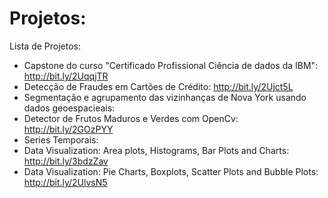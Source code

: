 # Projetos: 

Lista de Projetos:
* Capstone do curso "Certificado Profissional Ciência de dados da IBM": http://bit.ly/2UqqjTR
* Detecção de Fraudes em Cartões de Crédito: http://bit.ly/2Ujct5L
* Segmentação e agrupamento das vizinhanças de Nova York usando dados geoespacieais: 
* Detector de Frutos Maduros e Verdes com OpenCv: http://bit.ly/2GOzPYY
* Series Temporais:
* Data Visualization: Area plots, Histograms, Bar Plots and Charts: http://bit.ly/3bdzZav
* Data Visualization: Pie Charts, Boxplots, Scatter Plots and Bubble Plots: http://bit.ly/2UlvsN5

